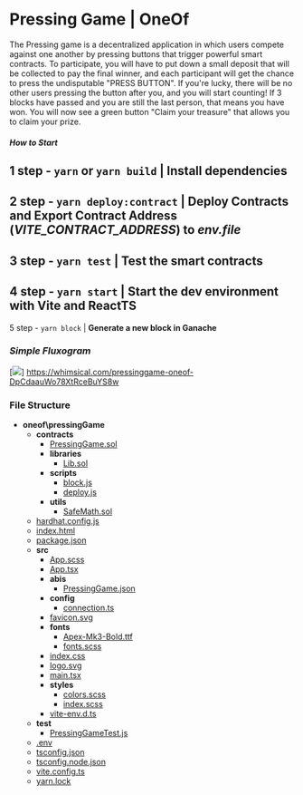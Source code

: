 # Pressing Game | OneOf

The Pressing game is a decentralized application in which users compete against one another by pressing buttons that trigger powerful smart contracts. To participate, you will have to put down a small deposit that will be collected to pay the final winner, and each participant will get the chance to press the undisputable "PRESS BUTTON". If you're lucky, there will be no other users pressing the button after you, and you will start counting! If 3 blocks have passed and you are still the last person, that means you have won. You will now see a green button "Claim your treasure" that allows you to claim your prize.

#### _How to Start_

1 step - `yarn` or `yarn build` | **Install dependencies**
----
2 step - `yarn deploy:contract` | **Deploy Contracts and Export Contract Address (_VITE_CONTRACT_ADDRESS_) to _env.file_**
----
3 step - `yarn test` | **Test the smart contracts**
----
4 step - `yarn start` | **Start the dev environment with Vite and ReactTS**
----
5 step - `yarn block` | **Generate a new block in Ganache**

### _Simple Fluxogram_

[<img src="https://ibb.co/ygzwPck">]
https://whimsical.com/pressinggame-oneof-DpCdaauWo78XtRceBuYS8w

### File Structure

- **oneof\\pressingGame**
  - **contracts**
    - [PressingGame.sol](contracts/PressingGame.sol)
    - **libraries**
      - [Lib.sol](contracts/libraries/Lib.sol)
    - **scripts**
      - [block.js](contracts/scripts/block.js)
      - [deploy.js](contracts/scripts/deploy.js)
    - **utils**
      - [SafeMath.sol](contracts/utils/SafeMath.sol)
  - [hardhat.config.js](hardhat.config.js)
  - [index.html](index.html)
  - [package.json](package.json)
  - **src**
    - [App.scss](src/App.scss)
    - [App.tsx](src/App.tsx)
    - **abis**
      - [PressingGame.json](src/abis/PressingGame.json)
    - **config**
      - [connection.ts](src/config/connection.ts)
    - [favicon.svg](src/favicon.svg)
    - **fonts**
      - [Apex\-Mk3\-Bold.ttf](src/fonts/Apex-Mk3-Bold.ttf)
      - [fonts.scss](src/fonts/fonts.scss)
    - [index.css](src/index.css)
    - [logo.svg](src/logo.svg)
    - [main.tsx](src/main.tsx)
    - **styles**
      - [colors.scss](src/styles/colors.scss)
      - [index.scss](src/styles/index.scss)
    - [vite\-env.d.ts](src/vite-env.d.ts)
  - **test**
    - [PressingGameTest.js](test/PressingGameTest.js)
  - [.env](.env)
  - [tsconfig.json](tsconfig.json)
  - [tsconfig.node.json](tsconfig.node.json)
  - [vite.config.ts](vite.config.ts)
  - [yarn.lock](yarn.lock)
